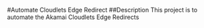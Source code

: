 #Automate Cloudlets Edge Redirect
##Description
This project is to automate the Akamai Cloudlets Edge Redirects





